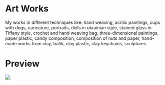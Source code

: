 # Art Works

My works in different techniques like: hand weaving, acrilic paintings, cups with dogs, caricature, portraits, dolls in ukrainian style, stained glass in Tiffany style, crochet and hand weaving bag, three-dimensional paintings, paper plastic, candy composition, composition of nuts and paper, hand-made works from clay, batik, clay plastic, clay keychains, sculptures.

# Preview

![](./images/preview.gif)
